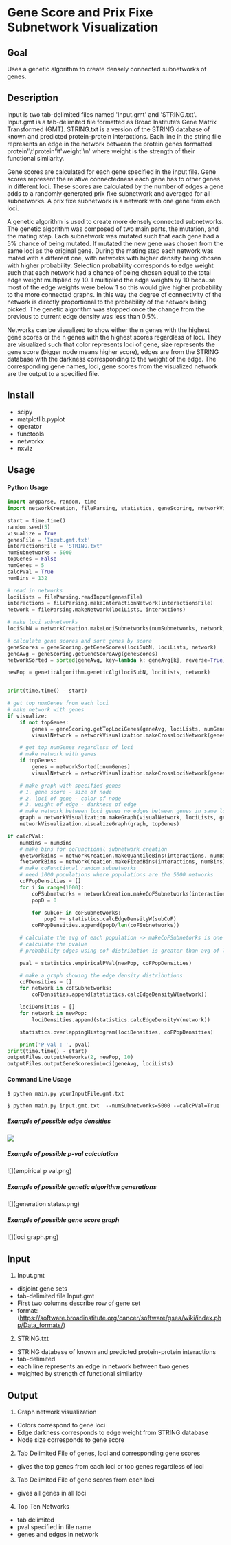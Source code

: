 # Gene Score and Prix Fixe Subnetwork Visualization

## Goal
Uses a genetic algorithm to create densely connected subnetworks of genes.

## Description
Input is two tab-delimited files named 'Input.gmt' and 'STRING.txt'. Input.gmt is a 
tab-delimited file formatted as Broad Institute’s Gene Matrix Transformed (GMT). STRING.txt 
is a version of the STRING database of known and predicted protein-protein interactions. 
Each line in the string file represents an edge in the network between the protein genes 
formatted protein'\t'protein'\t'weight'\n' where weight is the strength of their functional 
similarity.

Gene scores are calculated for each gene specified in the input file. Gene scores represent the 
relative connectedness each gene has to other genes in different loci. These scores are calculated by
the number of edges a gene adds to a randomly generated prix fixe subnetwork and averaged for all subnetworks.
A prix fixe subnetwork is a network with one gene from each loci.

A genetic algorithm is used to create more densely connected subnetworks. The genetic algorithm was composed of 
two main parts, the mutation, and the mating step. Each subnetwork was mutated such that each gene had a 5% chance 
of being mutated. If mutated the new gene was chosen from the same loci as the original gene. During the mating 
step each network was mated with a different one, with networks with higher density being chosen with higher 
probability. Selection probability corresponds to edge weight such that each network had a chance of being chosen 
equal to the total edge weight multiplied by 10. I multiplied the edge weights by 10 because most of the edge weights 
were below 1 so this would give higher probability to the more connected graphs. In this way the degree of connectivity 
of the network is directly proportional to the probability of the network being picked. The genetic algorithm was 
stopped once the change from the previous to current edge density was less than 0.5%. 

Networks can be visualized to show either the n genes with the highest gene scores or the n genes with the highest 
scores regardless of loci. They are visualized such that color represents loci of gene, size
represents the gene score (bigger node means higher score), edges are from the STRING database with the darkness
corresponding to the weight of the edge. The corresponding gene names, loci, gene scores from the visualized network 
are the output to a specified file. 


## Install
- scipy
- matplotlib.pyplot
- operator
- functools 
- networkx
- nxviz

## Usage
#### Python Usage
```python
import argparse, random, time
import networkCreation, fileParsing, statistics, geneScoring, networkVisualization, geneticAlgorithm, outputFiles

start = time.time()
random.seed(5)
visualize = True
genesFile = 'Input.gmt.txt'
interactionsFile = 'STRING.txt'
numSubnetworks = 5000
topGenes = False
numGenes = 5
calcPVal = True
numBins = 132

# read in networks
lociLists = fileParsing.readInput(genesFile)
interactions = fileParsing.makeInteractionNetwork(interactionsFile)
network = fileParsing.makeNetwork(lociLists, interactions)

# make loci subnetworks
lociSubN = networkCreation.makeLociSubnetworks(numSubnetworks, network, lociLists)

# calculate gene scores and sort genes by score
geneScores = geneScoring.getGeneScores(lociSubN, lociLists, network)
geneAvg = geneScoring.getGeneScoreAvg(geneScores)
networkSorted = sorted(geneAvg, key=lambda k: geneAvg[k], reverse=True)

newPop = geneticAlgorithm.geneticAlg(lociSubN, lociLists, network)


print(time.time() - start)

# get top numGenes from each loci
# make network with genes
if visualize:
    if not topGenes:
        genes = geneScoring.getTopLociGenes(geneAvg, lociLists, numGenes)
        visualNetwork = networkVisualization.makeCrossLociNetwork(genes, network, lociLists)

    # get top numGenes regardless of loci
    # make network with genes
    if topGenes:
        genes = networkSorted[:numGenes]
        visualNetwork = networkVisualization.makeCrossLociNetwork(genes, network, lociLists)

    # make graph with specified genes
    # 1. gene score - size of node
    # 2. loci of gene - color of node
    # 3. weight of edge - darkness of edge
    # make network between loci genes no edges between genes in same loci
    graph = networkVisualization.makeGraph(visualNetwork, lociLists, geneAvg)
    networkVisualization.visualizeGraph(graph, topGenes)

if calcPVal:
    numBins = numBins
    # make bins for coFunctional subnetwork creation
    qNetworkBins = networkCreation.makeQuantileBins(interactions, numBins)
    fNetworkBins = networkCreation.makeFixedBins(interactions, numBins)
    # make coFunctional random subnetworks
    # need 1000 populations where populations are the 5000 networks
    coFPopDensities = []
    for i in range(1000):
        coFSubnetworks = networkCreation.makeCoFSubnetworks(interactions, qNetworkBins, newPop)
        popD = 0

        for subCoF in coFSubnetworks:
            popD += statistics.calcEdgeDensityW(subCoF)
        coFPopDensities.append(popD/len(coFSubnetworks))

    # calculate the avg of each population -> makeCoFSubnetorks is one population?
    # calculate the pvalue
    # probability edges using cof distribution is greater than avg of loci edged divided by # of random networks

    pval = statistics.empiricalPVal(newPop, coFPopDensities)

    # make a graph showing the edge density distributions
    coFDensities = []
    for network in coFSubnetworks:
        coFDensities.append(statistics.calcEdgeDensityW(network))

    lociDensities = []
    for network in newPop:
        lociDensities.append(statistics.calcEdgeDensityW(network))

    statistics.overlappingHistogram(lociDensities, coFPopDensities)

    print('P-val : ', pval)
print(time.time() - start)
outputFiles.outputNetworks(2, newPop, 10)
outputFiles.outputGeneScoresinLoci(geneAvg, lociLists)
```

#### Command Line Usage
```commandline
$ python main.py yourInputFile.gmt.txt

$ python main.py input.gmt.txt  --numSubnetworks=5000 --calcPVal=True
```

##### Example of possible edge densities 
![](comparison.png)

##### Example of possible p-val calculation
![](empirical p val.png)

##### Example of possible genetic algorithm generations
![](generation statas.png)

##### Example of possible gene score graph
![](loci graph.png)

## Input
1. Input.gmt
- disjoint gene sets
- tab-delimited file Input.gmt
- First two columns describe row of gene set
- format: (https://software.broadinstitute.org/cancer/software/gsea/wiki/index.php/Data_formats/)
2. STRING.txt
- STRING database of known and predicted protein-protein interactions
- tab-delimited
- each line represents an edge in network between two genes
- weighted by strength of functional similarity

## Output 
1. Graph network visualization
- Colors correspond to gene loci
- Edge darkness corresponds to edge weight from STRING database
- Node size corresponds to gene score
2. Tab Delimited File of genes, loci and corresponding gene scores
- gives the top genes from each loci or top genes regardless of loci
3. Tab Delimited File of gene scores from each loci
- gives all genes in all loci
4. Top Ten Networks
- tab delimited
- pval specified in file name
- genes and edges in network

